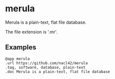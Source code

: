 # merula

Merula is a plain-text, flat file database.

The file extension is '.mr'.

## Examples

```
@app merula
.url https://github.com/nacl42/merula
.tag, software, database, plain-text
.doc Merula is a plain-text, flat file database
```

